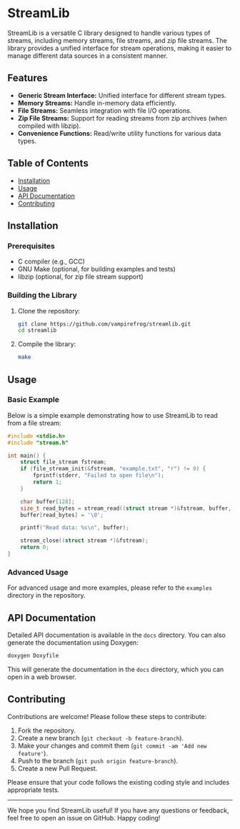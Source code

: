 # StreamLib

StreamLib is a versatile C library designed to handle various types of streams, including memory streams, file streams, and zip file streams. The library provides a unified interface for stream operations, making it easier to manage different data sources in a consistent manner.

## Features

- **Generic Stream Interface:** Unified interface for different stream types.
- **Memory Streams:** Handle in-memory data efficiently.
- **File Streams:** Seamless integration with file I/O operations.
- **Zip File Streams:** Support for reading streams from zip archives (when compiled with libzip).
- **Convenience Functions:** Read/write utility functions for various data types.

## Table of Contents

- [Installation](#installation)
- [Usage](#usage)
- [API Documentation](#api-documentation)
- [Contributing](#contributing)

## Installation

### Prerequisites

- C compiler (e.g., GCC)
- GNU Make (optional, for building examples and tests)
- libzip (optional, for zip file stream support)

### Building the Library

1. Clone the repository:

    ```sh
    git clone https://github.com/vampirefrog/streamlib.git
    cd streamlib
    ```

2. Compile the library:

    ```sh
    make
    ```
## Usage

### Basic Example

Below is a simple example demonstrating how to use StreamLib to read from a file stream:

```c
#include <stdio.h>
#include "stream.h"

int main() {
    struct file_stream fstream;
    if (file_stream_init(&fstream, "example.txt", "r") != 0) {
        fprintf(stderr, "Failed to open file\n");
        return 1;
    }

    char buffer[128];
    size_t read_bytes = stream_read((struct stream *)&fstream, buffer, sizeof(buffer) - 1);
    buffer[read_bytes] = '\0';

    printf("Read data: %s\n", buffer);

    stream_close((struct stream *)&fstream);
    return 0;
}
```

### Advanced Usage

For advanced usage and more examples, please refer to the `examples` directory in the repository.

## API Documentation

Detailed API documentation is available in the `docs` directory. You can also generate the documentation using Doxygen:

```sh
doxygen Doxyfile
```

This will generate the documentation in the `docs` directory, which you can open in a web browser.

## Contributing

Contributions are welcome! Please follow these steps to contribute:

1. Fork the repository.
2. Create a new branch (`git checkout -b feature-branch`).
3. Make your changes and commit them (`git commit -am 'Add new feature'`).
4. Push to the branch (`git push origin feature-branch`).
5. Create a new Pull Request.

Please ensure that your code follows the existing coding style and includes appropriate tests.

---

We hope you find StreamLib useful! If you have any questions or feedback, feel free to open an issue on GitHub. Happy coding!
